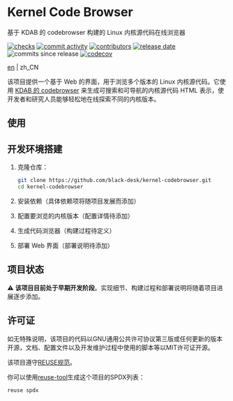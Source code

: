 <!--
SPDX-FileCopyrightText: 2025 Chen Linxuan <me@black-desk.cn>

SPDX-License-Identifier: MIT
-->

# Kernel Code Browser

基于 KDAB 的 codebrowser 构建的 Linux 内核源代码在线浏览器

[![checks][badge-shields-io-checks]][actions]
[![commit activity][badge-shields-io-commit-activity]][commits]
[![contributors][badge-shields-io-contributors]][contributors]
[![release date][badge-shields-io-release-date]][releases]
![commits since release][badge-shields-io-commits-since-release]
[![codecov][badge-shields-io-codecov]][codecov]

[badge-shields-io-checks]:
  https://img.shields.io/github/check-runs/black-desk/kernel-codebrowser/master

[actions]: https://github.com/black-desk/kernel-codebrowser/actions

[badge-shields-io-commit-activity]:
  https://img.shields.io/github/commit-activity/w/black-desk/kernel-codebrowser/master

[commits]: https://github.com/black-desk/kernel-codebrowser/commits/master

[badge-shields-io-contributors]:
  https://img.shields.io/github/contributors/black-desk/kernel-codebrowser

[contributors]: https://github.com/black-desk/kernel-codebrowser/graphs/contributors

[badge-shields-io-release-date]:
  https://img.shields.io/github/release-date/black-desk/kernel-codebrowser

[releases]: https://github.com/black-desk/kernel-codebrowser/releases

[badge-shields-io-commits-since-release]:
  https://img.shields.io/github/commits-since/black-desk/kernel-codebrowser/latest

[badge-shields-io-codecov]:
  https://codecov.io/github/black-desk/kernel-codebrowser/graph/badge.svg?token=6TSVGQ4L9X
[codecov]: https://codecov.io/github/black-desk/kernel-codebrowser

[en](README.md) | zh_CN

该项目提供一个基于 Web 的界面，用于浏览多个版本的 Linux 内核源代码。它使用 [KDAB 的 codebrowser](https://github.com/KDAB/codebrowser) 来生成可搜索和可导航的内核源代码 HTML 表示，使开发者和研究人员能够轻松地在线探索不同的内核版本。

## 使用

## 开发环境搭建

1. 克隆仓库：

   ```bash
   git clone https://github.com/black-desk/kernel-codebrowser.git
   cd kernel-codebrowser
   ```

2. 安装依赖（具体依赖项将随项目发展而添加）

3. 配置要浏览的内核版本（配置详情待添加）

4. 生成代码浏览器（构建过程待定义）

5. 部署 Web 界面（部署说明待添加）

## 项目状态

⚠️ **该项目目前处于早期开发阶段**。实现细节、构建过程和部署说明将随着项目进展逐步添加。

## 许可证

如无特殊说明，该项目的代码以GNU通用公共许可协议第三版或任何更新的版本开源，文档、配置文件以及开发维护过程中使用的脚本等以MIT许可证开源。

该项目遵守[REUSE规范]。

你可以使用[reuse-tool](https://github.com/fsfe/reuse-tool)生成这个项目的SPDX列表：

```bash
reuse spdx
```

[REUSE规范]: https://reuse.software/spec-3.3/
